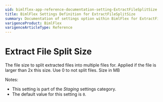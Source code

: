```yaml
---
uid: bimlflex-app-reference-documentation-setting-ExtractFileSplitSize
title: BimlFlex Settings Definition for ExtractFileSplitSize
summary: Documentation of settings option within BimlFlex for ExtractFileSplitSize
varigenceProduct: BimlFlex
varigenceArticleType: Reference
---
```


# Extract File Split Size

The file size to split extracted files into multiple files for. Applied if the file is larger than 2x this size. Use 0 to not split files. Size in MB

Notes:

* This setting is part of the *Staging* settings category.
* The default value for this setting is `0`.
